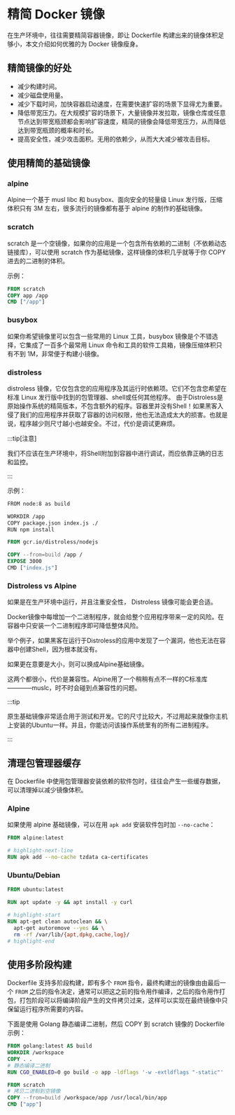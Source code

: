# 精简 Docker 镜像

在生产环境中，往往需要精简容器镜像，即让 Dockerfile 构建出来的镜像体积足够小，本文介绍如何优雅的为 Docker 镜像瘦身。

## 精简镜像的好处

* 减少构建时间。
* 减少磁盘使用量。
* 减少下载时间，加快容器启动速度，在需要快速扩容的场景下显得尤为重要。
* 降低带宽压力。在大规模扩容的场景下，大量镜像并发拉取，镜像仓库或任意节点达到带宽瓶颈都会影响扩容速度，精简的镜像会降低带宽压力，从而降低达到带宽瓶颈的概率和时长。
* 提高安全性，减少攻击面积。无用的依赖少，从而大大减少被攻击目标。

## 使用精简的基础镜像

### alpine

Alpine一个基于 musl libc 和 busybox、面向安全的轻量级 Linux 发行版，压缩体积只有 3M 左右，很多流行的镜像都有基于 alpine 的制作的基础镜像。

### scratch

scratch 是一个空镜像，如果你的应用是一个包含所有依赖的二进制（不依赖动态链接库），可以使用 scratch 作为基础镜像，这样镜像的体积几乎就等于你 COPY 进去的二进制的体积。

示例：

```dockerfile showLineNumbers
FROM scratch
COPY app /app
CMD ["/app"]
```

### busybox

如果你希望镜像里可以包含一些常用的 Linux 工具，busybox 镜像是个不错选择，它集成了一百多个最常用 Linux 命令和工具的软件工具箱，镜像压缩体积只有不到 1M，非常便于构建小镜像。

### distroless

distroless 镜像，它仅包含您的应用程序及其运行时依赖项。它们不包含您希望在标准 Linux 发行版中找到的包管理器、shell或任何其他程序。
由于Distroless是原始操作系统的精简版本，不包含额外的程序。容器里并没有Shell！如果黑客入侵了我们的应用程序并获取了容器的访问权限，他也无法造成太大的损害。也就是说，程序越少则尺寸越小也越安全。不过，代价是调试更麻烦。

:::tip[注意]

我们不应该在生产环境中，将Shell附加到容器中进行调试，而应依靠正确的日志和监控。

:::

示例：

```dockerfile showLineNumbers
FROM node:8 as build

WORKDIR /app
COPY package.json index.js ./
RUN npm install

FROM gcr.io/distroless/nodejs

COPY --from=build /app /
EXPOSE 3000
CMD ["index.js"]
```

### Distroless vs Alpine 

如果是在生产环境中运行，并且注重安全性， Distroless 镜像可能会更合适。

Docker镜像中每增加一个二进制程序，就会给整个应用程序带来一定的风险。在容器中只安装一个二进制程序即可降低整体风险。

举个例子，如果黑客在运行于Distroless的应用中发现了一个漏洞，他也无法在容器中创建Shell，因为根本就没有。

如果更在意要是大小，则可以换成Alpine基础镜像。

这两个都很小，代价是兼容性。Alpine用了一个稍稍有点不一样的C标准库————muslc，时不时会碰到点兼容性的问题。

:::tip

原生基础镜像非常适合用于测试和开发。它的尺寸比较大，不过用起来就像你主机上安装的Ubuntu一样。并且，你能访问该操作系统里有的所有二进制程序。

:::

## 清理包管理器缓存

在 Dockerfile 中使用包管理器安装依赖的软件包时，往往会产生一些缓存数据，可以清理掉以减少镜像体积。

### Alpine

如果使用 alpine 基础镜像，可以在用 `apk add` 安装软件包时加 `--no-cache`：

```dockerfile showLineNumbers
FROM alpine:latest

# highlight-next-line
RUN apk add --no-cache tzdata ca-certificates
```

### Ubuntu/Debian

```dockerfile showLineNumbers
FROM ubuntu:latest

RUN apt update -y && apt install -y curl

# highlight-start
RUN apt-get clean autoclean && \
  apt-get autoremove --yes && \
  rm -rf /var/lib/{apt,dpkg,cache,log}/
# highlight-end
```

## 使用多阶段构建

Dockerfile 支持多阶段构建，即有多个 `FROM` 指令，最终构建出的镜像由由最后一个 `FROM` 之后的指令决定，通常可以把这之前的指令用作编译，之后的指令用作打包，打包阶段可以将编译阶段产生的文件拷贝过来，这样可以实现在最终镜像中只保留运行程序所需要的内容。

下面是使用 Golang 静态编译二进制，然后 COPY 到 scratch 镜像的 Dockerfile 示例：

```dockerfile showLineNumbers
FROM golang:latest AS build
WORKDIR /workspace
COPY . .
# 静态编译二进制
RUN CGO_ENABLED=0 go build -o app -ldflags '-w -extldflags "-static"' .

FROM scratch
# 拷贝二进制到空镜像
COPY --from=build /workspace/app /usr/local/bin/app
CMD ["app"]
```
